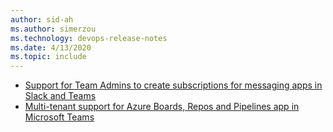```yaml
---
author: sid-ah
ms.author: simerzou
ms.technology: devops-release-notes
ms.date: 4/13/2020
ms.topic: include
---
```


- [Support for Team Admins to create subscriptions for messaging apps in Slack and Teams](#support-for-team-admins-to-create-subscriptions-for-messaging-apps-in-slack-and-teams)
- [Multi-tenant support for Azure Boards, Repos and Pipelines app in Microsoft Teams](#multi-tenant-support-for-azure-boards-repos-and-pipelines-app-in-microsoft-teams)